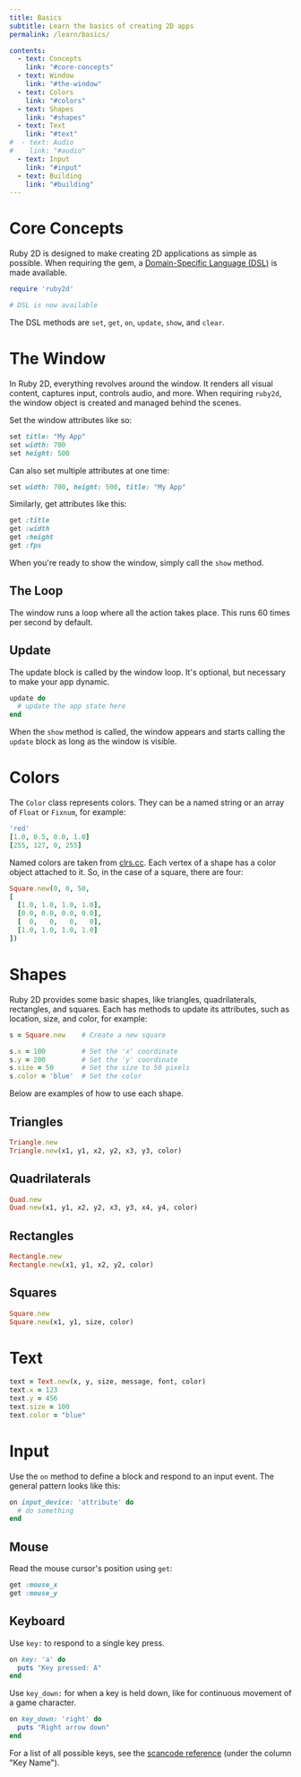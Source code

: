 ```yaml
---
title: Basics
subtitle: Learn the basics of creating 2D apps
permalink: /learn/basics/

contents:
  - text: Concepts
    link: "#core-concepts"
  - text: Window
    link: "#the-window"
  - text: Colors
    link: "#colors"
  - text: Shapes
    link: "#shapes"
  - text: Text
    link: "#text"
#  - text: Audio
#    link: "#audio"
  - text: Input
    link: "#input"
  - text: Building
    link: "#building"
---
```


# Core Concepts

Ruby 2D is designed to make creating 2D applications as simple as possible. When requiring the gem, a [Domain-Specific Language (DSL)](https://en.wikipedia.org/wiki/Domain-specific_language) is made available.

```ruby
require 'ruby2d'

# DSL is now available
```

The DSL methods are `set`, `get`, `on`, `update`, `show`, and `clear`.


# The Window

In Ruby 2D, everything revolves around the window. It renders all visual content, captures input, controls audio, and more. When requiring `ruby2d`, the window object is created and managed behind the scenes.

Set the window attributes like so:

```ruby
set title: "My App"
set width: 700
set height: 500
```

Can also set multiple attributes at one time:

```ruby
set width: 700, height: 500, title: "My App"
```

Similarly, get attributes like this:

```ruby
get :title
get :width
get :height
get :fps
```

When you're ready to show the window, simply call the `show` method.

## The Loop

The window runs a loop where all the action takes place. This runs 60 times per second by default.

## Update

The update block is called by the window loop. It's optional, but necessary to make your app dynamic.

```ruby
update do
  # update the app state here
end
```

When the `show` method is called, the window appears and starts calling the `update` block as long as the window is visible.

# Colors

The `Color` class represents colors. They can be a named string or an array of `Float` or `Fixnum`, for example:

```ruby
'red'  
[1.0, 0.5, 0.0, 1.0]
[255, 127, 0, 255]
```

Named colors are taken from [clrs.cc](http://clrs.cc). Each vertex of a shape has a color object attached to it. So, in the case of a square, there are four:

```ruby
Square.new(0, 0, 50,
[
  [1.0, 1.0, 1.0, 1.0],
  [0.0, 0.0, 0.0, 0.0],
  [  0,   0,   0,   0],
  [1.0, 1.0, 1.0, 1.0]
])
```


# Shapes

Ruby 2D provides some basic shapes, like triangles, quadrilaterals, rectangles, and squares. Each has methods to update its attributes, such as location, size, and color, for example:

```ruby
s = Square.new    # Create a new square

s.x = 100         # Set the 'x' coordinate
s.y = 200         # Set the 'y' coordinate
s.size = 50       # Set the size to 50 pixels
s.color = 'blue'  # Set the color
```

Below are examples of how to use each shape.

## Triangles

```ruby
Triangle.new
Triangle.new(x1, y1, x2, y2, x3, y3, color)
```

## Quadrilaterals

```ruby
Quad.new
Quad.new(x1, y1, x2, y2, x3, y3, x4, y4, color)
```

## Rectangles

```ruby
Rectangle.new
Rectangle.new(x1, y1, x2, y2, color)
```

## Squares

```ruby
Square.new
Square.new(x1, y1, size, color)
```


# Text

```ruby
text = Text.new(x, y, size, message, font, color)
text.x = 123
text.y = 456
text.size = 100
text.color = "blue"
```

<!--
# Audio

Ruby 2D can play all types of audio.

## Sounds

In Ruby 2D, sounds are short audio samples. You might use the `Sound`class to create an effect, like a crash or snare drum.

```ruby
snd = Sound.new(file_path)
snd.play
snd.stop
```

## Music

`Music` are longer audio samples, like a song you might play in the background.

```ruby
mus = Music.new(file_path)
mus.play
mus.pause
mus.resume
mus.stop
mus.fadeout(ms)  # the duration in milliseconds
```
-->


# Input

Use the `on` method to define a block and respond to an input event. The general pattern looks like this:

```ruby
on input_device: 'attribute' do
  # do something
end
```

## Mouse

Read the mouse cursor's position using `get`:

```ruby
get :mouse_x
get :mouse_y
```

<!--
Then capture and respond to input like so:

```ruby
on mouse: 'left' do
  puts "Left mouse button clicked"
end
```

Here are the available input strings:

```ruby
'left'
'right'
'down'   # left mouse button press...
'up'     # ...and release
'any'    # any button press
```
-->

## Keyboard

Use `key:` to respond to a single key press.

```ruby
on key: 'a' do
  puts "Key pressed: A"
end
```

Use `key_down:` for when a key is held down, like for continuous movement of a game character.

```ruby
on key_down: 'right' do
  puts "Right arrow down"
end
```

For a list of all possible keys, see the [scancode reference](https://wiki.libsdl.org/SDL_Scancode) (under the column "Key Name").


<!--
# Building

Building, releasing, and distributing apps.

```bash
ruby2d build native app.rb
```

```bash
ruby2d build web app.rb
```

```bash
ruby2d package app.rb
ruby2d package app
```

```bash
ruby2d build web electron app.rb
```


# The Classical Approach

While using the DSL can get you started quickly, keeping the scope clean and focusing on classes to organize stuff might make more sense for your project. Alternatively, you can skip the DSL and use a pure object-oriented approach. Simply require `ruby2d/base` instead of just `ruby2d`.

Classical would look like this, explicitly creating and calling methods on the window:

```ruby
require 'ruby2d/base'

window = Window.new(width: 300, height: 200)

square = Square.new
square.color = 'red'

window.add(square)
window.show
```
-->

